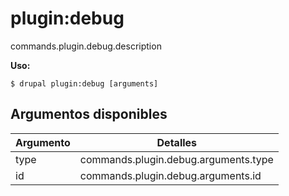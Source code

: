 # plugin:debug
commands.plugin.debug.description

**Uso:**
```
$ drupal plugin:debug [arguments] 
```

## Argumentos disponibles
Argumento | Detalles
---------|-------------
type | commands.plugin.debug.arguments.type
id | commands.plugin.debug.arguments.id
